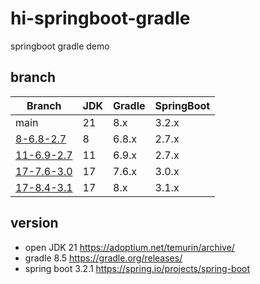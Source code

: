 # hi-springboot-gradle

springboot gradle demo

## branch

| Branch                              | JDK | Gradle | SpringBoot |
|-------------------------------------|-----|--------|------------|
| main                                | 21  | 8.x    | 3.2.x      |
| [8-6.8-2.7](../../tree/8-6.8-2.7)   | 8   | 6.8.x  | 2.7.x      |
| [11-6.9-2.7](../../tree/11-6.9-2.7) | 11  | 6.9.x  | 2.7.x      |
| [17-7.6-3.0](../../tree/17-7.6-3.0) | 17  | 7.6.x  | 3.0.x      |
| [17-8.4-3.1](../../tree/17-8.4-3.1) | 17  | 8.x    | 3.1.x      |

## version

- open JDK 21 https://adoptium.net/temurin/archive/
- gradle 8.5 https://gradle.org/releases/
- spring boot 3.2.1 https://spring.io/projects/spring-boot

